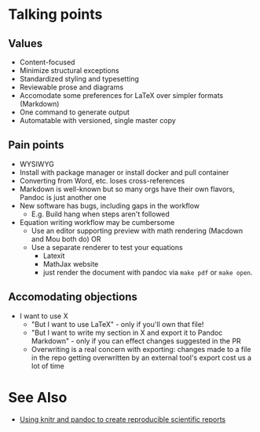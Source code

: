 # Talking points

## Values

* Content-focused
* Minimize structural exceptions
* Standardized styling and typesetting
* Reviewable prose and diagrams
* Accomodate some preferences for LaTeX over simpler formats (Markdown)
* One command to generate output
* Automatable with versioned, single master copy

## Pain points

* WYSIWYG
* Install with package manager or install docker and pull container
* Converting from Word, etc. loses cross-references
* Markdown is well-known but so many orgs have their own flavors, Pandoc is just another one
* New software has bugs, including gaps in the workflow
    * E.g. Build hang when steps aren't followed
* Equation writing workflow may be cumbersome
    * Use an editor supporting preview with math rendering (Macdown and Mou both do) OR
    * Use a separate renderer to test your equations
        * Latexit
        * MathJax website
        * just render the document with pandoc via `make pdf` or `make open`.

## Accomodating objections

* I want to use X
   * "But I want to use LaTeX" - only if you'll own that file!
   * "But I want to write my section in X and export it to Pandoc Markdown" - only if you can effect changes suggested in the PR
   * Overwriting is a real concern with exporting: changes made to a file in the repo getting overwritten by an external tool's export cost us a lot of time
  

# See Also

* [Using knitr and pandoc to create reproducible scientific reports](http://galahad.well.ox.ac.uk/repro/)
